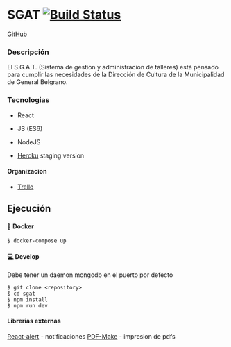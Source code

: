 # SGAT [![Build Status](https://travis-ci.org/rUrtiaga/SGAT.svg?branch=master)](https://travis-ci.org/rUrtiaga/SGAT)

[GitHub](https://github.com/rUrtiaga/SGAT/)

### Descripción

El S.G.A.T. (Sistema de gestion y administracion de talleres) está pensado para cumplir las necesidades de la Dirección de Cultura de la Municipalidad de General Belgrano. 



### Tecnologias

* React 
* JS (ES6)
* NodeJS

* [Heroku](https://sgat-belg.herokuapp.com/) staging version 

#### Organizacion

* [Trello](https://trello.com/b/YrwmqoNK/talleres)


## Ejecución 
#### 🐋 Docker

```
$ docker-compose up
```

#### 💻 Develop 

Debe tener un daemon mongodb en el puerto por defecto

```
$ git clone <repository>
$ cd sgat
$ npm install
$ npm run dev
```


#### Librerias externas

[React-alert](https://www.npmjs.com/package/react-alert) - notificaciones
[PDF-Make](https://www.npmjs.com/package/pdfmake) - impresion de pdfs



